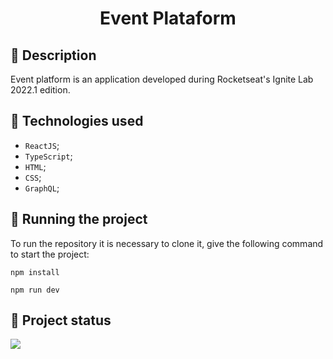 <h1 align="center">Event Plataform</h1>

## :memo: Description
Event platform is an application developed during Rocketseat's Ignite Lab 2022.1 edition.

## :wrench: Technologies used
* ``ReactJS``;
* ``TypeScript``;
* ``HTML``;
* ``CSS``;
* ``GraphQL``;

## :rocket: Running the project
To run the repository it is necessary to clone it, give the following command to start the project:

```
npm install
```

```
npm run dev
```
## :dart: Project status

<p>
<img src="http://img.shields.io/static/v1?label=STATUS&message=EM%20DESENVOLVIMENTO&color=GREEN&style=for-the-badge"/>
</p>

